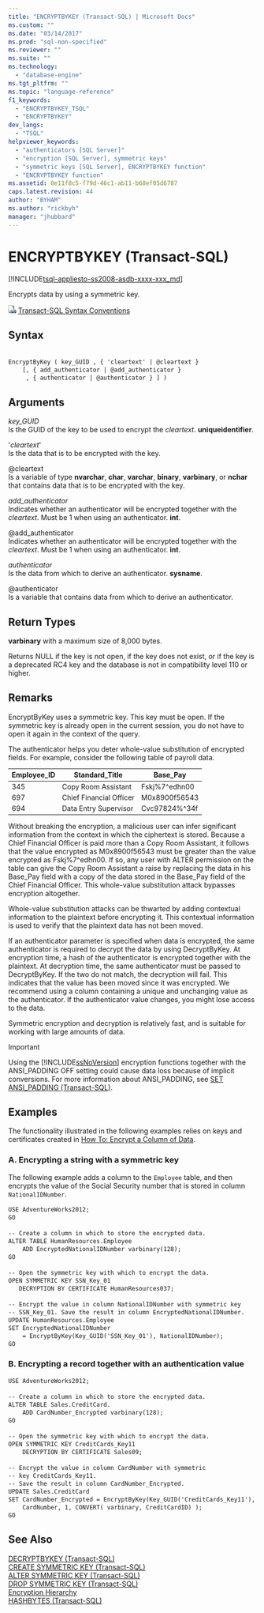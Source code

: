 ```yaml
---
title: "ENCRYPTBYKEY (Transact-SQL) | Microsoft Docs"
ms.custom: ""
ms.date: "03/14/2017"
ms.prod: "sql-non-specified"
ms.reviewer: ""
ms.suite: ""
ms.technology: 
  - "database-engine"
ms.tgt_pltfrm: ""
ms.topic: "language-reference"
f1_keywords: 
  - "ENCRYPTBYKEY_TSQL"
  - "ENCRYPTBYKEY"
dev_langs: 
  - "TSQL"
helpviewer_keywords: 
  - "authenticators [SQL Server]"
  - "encryption [SQL Server], symmetric keys"
  - "symmetric keys [SQL Server], ENCRYPTBYKEY function"
  - "ENCRYPTBYKEY function"
ms.assetid: 0e11f8c5-f79d-46c1-ab11-b68ef05d6787
caps.latest.revision: 44
author: "BYHAM"
ms.author: "rickbyh"
manager: "jhubbard"
---
```

# ENCRYPTBYKEY (Transact-SQL)
[!INCLUDE[tsql-appliesto-ss2008-asdb-xxxx-xxx_md](../../includes/tsql-appliesto-ss2008-asdb-xxxx-xxx-md.md)]

  Encrypts data by using a symmetric key.  
  
 ![Topic link icon](../../database-engine/configure-windows/media/topic-link.gif "Topic link icon") [Transact-SQL Syntax Conventions](../../t-sql/language-elements/transact-sql-syntax-conventions-transact-sql.md)  
  
## Syntax  
  
```  
  
EncryptByKey ( key_GUID , { 'cleartext' | @cleartext }  
    [, { add_authenticator | @add_authenticator }  
     , { authenticator | @authenticator } ] )  
```  
  
## Arguments  
 *key_GUID*  
 Is the GUID of the key to be used to encrypt the *cleartext*. **uniqueidentifier**.  
  
 '*cleartext*'  
 Is the data that is to be encrypted with the key.  
  
 @cleartext  
 Is a variable of type **nvarchar**, **char**, **varchar**, **binary**, **varbinary**, or **nchar** that contains data that is to be encrypted with the key.  
  
 *add_authenticator*  
 Indicates whether an authenticator will be encrypted together with the *cleartext*. Must be 1 when using an authenticator. **int**.  
  
 @add_authenticator  
 Indicates whether an authenticator will be encrypted together with the *cleartext*. Must be 1 when using an authenticator. **int**.  
  
 *authenticator*  
 Is the data from which to derive an authenticator. **sysname**.  
  
 @authenticator  
 Is a variable that contains data from which to derive an authenticator.  
  
## Return Types  
 **varbinary** with a maximum size of 8,000 bytes.  
  
 Returns NULL if the key is not open, if the key does not exist, or if the key is a deprecated RC4 key and the database is not in compatibility level 110 or higher.  
  
## Remarks  
 EncryptByKey uses a symmetric key. This key must be open. If the symmetric key is already open in the current session, you do not have to open it again in the context of the query.  
  
 The authenticator helps you deter whole-value substitution of encrypted fields. For example, consider the following table of payroll data.  
  
|Employee_ID|Standard_Title|Base_Pay|  
|------------------|---------------------|---------------|  
|345|Copy Room Assistant|Fskj%7^edhn00|  
|697|Chief Financial Officer|M0x8900f56543|  
|694|Data Entry Supervisor|Cvc97824%^34f|  
  
 Without breaking the encryption, a malicious user can infer significant information from the context in which the ciphertext is stored. Because a Chief Financial Officer is paid more than a Copy Room Assistant, it follows that the value encrypted as M0x8900f56543 must be greater than the value encrypted as Fskj%7^edhn00. If so, any user with ALTER permission on the table can give the Copy Room Assistant a raise by replacing the data in his Base_Pay field with a copy of the data stored in the Base_Pay field of the Chief Financial Officer. This whole-value substitution attack bypasses encryption altogether.  
  
 Whole-value substitution attacks can be thwarted by adding contextual information to the plaintext before encrypting it. This contextual information is used to verify that the plaintext data has not been moved.  
  
 If an authenticator parameter is specified when data is encrypted, the same authenticator is required to decrypt the data by using DecryptByKey. At encryption time, a hash of the authenticator is encrypted together with the plaintext. At decryption time, the same authenticator must be passed to DecryptByKey. If the two do not match, the decryption will fail. This indicates that the value has been moved since it was encrypted. We recommend using a column containing a unique and unchanging value as the authenticator. If the authenticator value changes, you might lose access to the data.  
  
 Symmetric encryption and decryption is relatively fast, and is suitable for working with large amounts of data.  
  
> [!IMPORTANT]  
>  Using the [!INCLUDE[ssNoVersion](../../includes/ssnoversion-md.md)] encryption functions together with the ANSI_PADDING OFF setting could cause data loss because of implicit conversions. For more information about ANSI_PADDING, see [SET ANSI_PADDING &#40;Transact-SQL&#41;](../../t-sql/statements/set-ansi-padding-transact-sql.md).  
  
## Examples  
 The functionality illustrated in the following examples relies on keys and certificates created in [How To: Encrypt a Column of Data](../../relational-databases/security/encryption/encrypt-a-column-of-data.md).  
  
### A. Encrypting a string with a symmetric key  
 The following example adds a column to the `Employee` table, and then encrypts the value of the Social Security number that is stored in column `NationalIDNumber`.  
  
```  
USE AdventureWorks2012;  
GO  
  
-- Create a column in which to store the encrypted data.  
ALTER TABLE HumanResources.Employee  
    ADD EncryptedNationalIDNumber varbinary(128);   
GO  
  
-- Open the symmetric key with which to encrypt the data.  
OPEN SYMMETRIC KEY SSN_Key_01  
   DECRYPTION BY CERTIFICATE HumanResources037;  
  
-- Encrypt the value in column NationalIDNumber with symmetric key  
-- SSN_Key_01. Save the result in column EncryptedNationalIDNumber.  
UPDATE HumanResources.Employee  
SET EncryptedNationalIDNumber  
    = EncryptByKey(Key_GUID('SSN_Key_01'), NationalIDNumber);  
GO  
```  
  
### B. Encrypting a record together with an authentication value  
  
```  
USE AdventureWorks2012;  
  
-- Create a column in which to store the encrypted data.  
ALTER TABLE Sales.CreditCard.   
    ADD CardNumber_Encrypted varbinary(128);   
GO  
  
-- Open the symmetric key with which to encrypt the data.  
OPEN SYMMETRIC KEY CreditCards_Key11  
    DECRYPTION BY CERTIFICATE Sales09;  
  
-- Encrypt the value in column CardNumber with symmetric   
-- key CreditCards_Key11.  
-- Save the result in column CardNumber_Encrypted.    
UPDATE Sales.CreditCard  
SET CardNumber_Encrypted = EncryptByKey(Key_GUID('CreditCards_Key11'),   
    CardNumber, 1, CONVERT( varbinary, CreditCardID) );  
GO  
```  
  
## See Also  
 [DECRYPTBYKEY &#40;Transact-SQL&#41;](../../t-sql/functions/decryptbykey-transact-sql.md)   
 [CREATE SYMMETRIC KEY &#40;Transact-SQL&#41;](../../t-sql/statements/create-symmetric-key-transact-sql.md)   
 [ALTER SYMMETRIC KEY &#40;Transact-SQL&#41;](../../t-sql/statements/alter-symmetric-key-transact-sql.md)   
 [DROP SYMMETRIC KEY &#40;Transact-SQL&#41;](../../t-sql/statements/drop-symmetric-key-transact-sql.md)   
 [Encryption Hierarchy](../../relational-databases/security/encryption/encryption-hierarchy.md)   
 [HASHBYTES &#40;Transact-SQL&#41;](../../t-sql/functions/hashbytes-transact-sql.md)  
  
  
